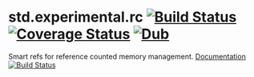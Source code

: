 std.experimental.rc [![Build Status](https://travis-ci.org/MartinNowak/rc.svg?branch=master)](https://travis-ci.org/MartinNowak/rc) [![Coverage Status](https://coveralls.io/repos/MartinNowak/rc/badge.svg?branch=master&service=github)](https://coveralls.io/github/MartinNowak/rc?branch=master) [![Dub](https://img.shields.io/dub/v/rc.svg)](http://code.dlang.org/packages/rc)
=====

Smart refs for reference counted memory management. [Documentation](http://martinnowak.github.io/rc/std/experimental/rc.html)
 [![Build Status](https://travis-ci.org/MartinNowak/bloom.svg?branch=master)](https://travis-ci.org/MartinNowak/bloom)
